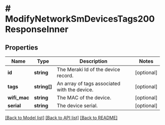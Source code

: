 # # ModifyNetworkSmDevicesTags200ResponseInner

## Properties

Name | Type | Description | Notes
------------ | ------------- | ------------- | -------------
**id** | **string** | The Meraki Id of the device record. | [optional]
**tags** | **string[]** | An array of tags associated with the device. | [optional]
**wifi_mac** | **string** | The MAC of the device. | [optional]
**serial** | **string** | The device serial. | [optional]

[[Back to Model list]](../../README.md#models) [[Back to API list]](../../README.md#endpoints) [[Back to README]](../../README.md)
